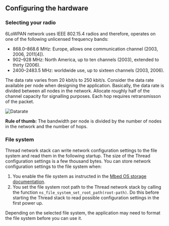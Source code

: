 ## Configuring the hardware

### Selecting your radio

6LoWPAN network uses IEEE 802.15.4 radios and therefore, operates on one of the following unlicensed frequency bands:

- 868.0–868.6 MHz: Europe, allows one communication channel (2003, 2006, 2011[4]).
- 902–928 MHz: North America, up to ten channels (2003), extended to thirty (2006).
- 2400–2483.5 MHz: worldwide use, up to sixteen channels (2003, 2006).

The data rate varies from 20 kbit/s to 250 kbit/s. Consider the data rate available per node when designing the application. Basically, the data rate is divided between all nodes in the network. Allocate roughly half of the channel capacity for signalling purposes. Each hop requires retransmisson of the packet.

![Datarate](https://s3-us-west-2.amazonaws.com/mbed-os-docs-images/bw.png)

<span class="tips">**Rule of thumb:** The bandwidth per node is divided by the number of nodes in the network and the number of hops.</span>

### File system

Thread network stack can write network configuration settings to the file system and read them in the following startup. The size of the Thread configuration settings is a few thousand bytes. You can store network configuration settings to the file system when:

 1. You enable the file system as instructed in the [Mbed OS storage documentation](../apis/storage.html).
 1. You set the file system root path to the Thread network stack by calling the function `ns_file_system_set_root_path(root-path)`. Do this before starting the Thread stack to read possible configuration settings in the first power up.

Depending on the selected file system, the application may need to format the file system before you can use it.
